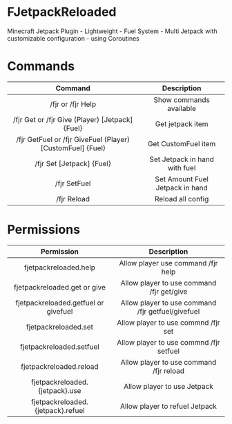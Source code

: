 # FJetpackReloaded
Minecraft Jetpack Plugin - Lightweight - Fuel System - Multi Jetpack with customizable configuration - using Coroutines

# Commands

| Command | Description  |
|  :---:  |     :-:      |
| /fjr or /fjr Help | Show commands available |
| /fjr Get or /fjr Give (Player) [Jetpack] {Fuel} | Get jetpack item |
| /fjr GetFuel or /fjr GiveFuel (Player) [CustomFuel] {Fuel} | Get CustomFuel item |
| /fjr Set [Jetpack] {Fuel} | Set Jetpack in hand with fuel |
| /fjr SetFuel <Amount> | Set Amount Fuel Jetpack in hand |
| /fjr Reload | Reload all config |

# Permissions
| Permission | Description |
|   :---:    |     :-:     |
| fjetpackreloaded.help | Allow player use command /fjr help |
| fjetpackreloaded.get or give | Allow player to use command /fjr get/give <name> |
| fjetpackreloaded.getfuel or givefuel | Allow player to use command /fjr getfuel/givefuel <name> |
| fjetpackreloaded.set | Allow player to use commnd /fjr set <jetpack> |
| fjetpackreloaded.setfuel | Allow player to use commnd /fjr setfuel <amount> |
| fjetpackreloaded.reload | Allow player to use command /fjr reload |
| fjetpackreloaded.{jetpack}.use | Allow player to use Jetpack |
| fjetpackreloaded.{jetpack}.refuel | Allow player to refuel Jetpack |

